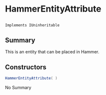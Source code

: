 # HammerEntityAttribute

## 
```c#
Implements IUninheritable
```

## Summary

This is an entity that can be placed in Hammer.
## Constructors

```c#
HammerEntityAttribute( ) 
```
No Summary
